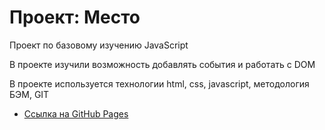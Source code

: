 # Проект: Место

Проект по базовому изучению JavaScript

В проекте изучили возможность добавлять события и работать с DOM

В проекте используется технологии html, css, javascript, методология БЭМ, GIT

- [Ссылка на GitHub Pages](https://irina199212.github.io/mesto/)
